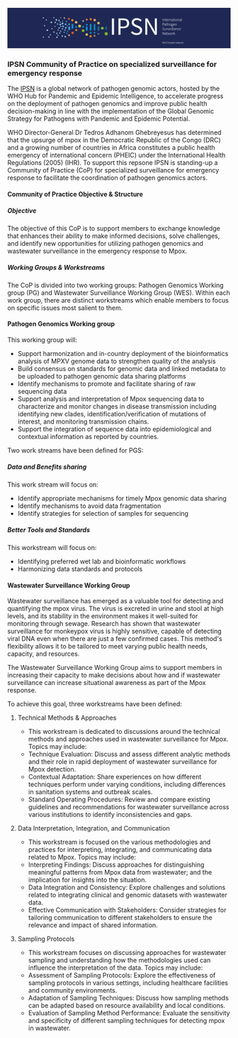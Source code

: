 

![image](ipsn.png)
### IPSN Community of Practice on specialized surveillance for emergency response

The [IPSN](https://www.who.int/initiatives/international-pathogen-surveillance-network) is a global network of pathogen genomic actors, hosted by the WHO Hub for Pandemic and Epidemic Intelligence, to accelerate progress on the deployment of pathogen genomics and improve public health decision-making in line with the implementation of the Global Genomic Strategy for Pathogens with Pandemic and Epidemic Potential. 

WHO Director-General Dr Tedros Adhanom Ghebreyesus has determined that the upsurge of mpox in the Democratic Republic of the Congo (DRC) and a growing number of countries in Africa constitutes a public health emergency of international concern (PHEIC) under the International Health Regulations (2005) (IHR).  To support this repsone IPSN is standing-up a Community of Practice (CoP) for specialized surveillance for emergency response to facilitate the coordination of pathogen genomics actors. 

#### Community of Practice Objective & Structure 

##### Objective 

The objective of this CoP is to support members to exchange knowledge that enhances their ability to make informed decisions, solve challenges, and identify new opportunities for utilizing pathogen genomics and wastewater surveillance in the emergency response to Mpox. 
##### Working Groups & Workstreams 

The CoP is divided into two working groups: Pathogen Genomics Working group (PG) and Wastewater Surveillance Working Group (WES). Within each work group, there are distinct workstreams which enable members to focus on specific issues most salient to them.  

#### Pathogen Genomics Working group  

This working group will:  
- Support harmonization and in-country deployment of the bioinformatics analysis of MPXV genome data to strengthen quality of the analysis
- Build consensus on standards for genomic data and linked metadata to be uploaded to pathogen genomic data sharing platforms 
- Identify mechanisms to promote and facilitate sharing of raw sequencing data 
- Support analysis and interpretation of Mpox sequencing data to characterize and monitor changes in disease transmission including identifying new clades, identification/verification of mutations of interest, and monitoring transmission chains.  
- Support the integration of sequence data into epidemiological and contextual information as reported by countries. 

Two work streams have been defined for PGS: 

##### Data and Benefits sharing 

This work stream will focus on: 
- Identify appropriate mechanisms for timely Mpox genomic data sharing
- Identify mechanisms to avoid data fragmentation 
- Identify strategies for selection of samples for sequencing 

##### Better Tools and Standards 

This workstream will focus on: 
- Identifying preferred wet lab and bioinformatic workflows 
- Harmonizing data standards and protocols 

#### Wastewater Surveillance Working Group 

Wastewater surveillance has emerged as a valuable tool for detecting and quantifying the mpox virus. The virus is excreted in urine and stool at high levels, and its stability in the environment makes it well-suited for monitoring through sewage. Research has shown that wastewater surveillance for monkeypox virus is highly sensitive, capable of detecting viral DNA even when there are just a few confirmed cases. This method's flexibility allows it to be tailored to meet varying public health needs, capacity, and resources.

The Wastewater Surveillance Working Group aims to support members in increasing their capacity to make decisions about how and if wastewater surveillance can increase situational awareness as part of the Mpox response.  

To achieve this goal, three workstreams have been defined: 
1. Technical Methods & Approaches
	- This workstream is dedicated to discussions around the technical methods and approaches used in wastewater surveillance for Mpox. Topics may include:  
	- Technique Evaluation: Discuss and assess different analytic methods and their role in rapid deployment of wastewater surveillance for Mpox detection.  
	- Contextual Adaptation: Share experiences on how different techniques perform under varying conditions, including differences in sanitation systems and outbreak scales. 
	- Standard Operating Procedures: Review and compare existing guidelines and recommendations for wastewater surveillance across various institutions to identify inconsistencies and gaps.  

2. Data Interpretation, Integration, and Communication 
	- This workstream is focused on the various methodologies and practices for interpreting, integrating, and communicating data related to Mpox. Topics may include:  
	- Interpreting Findings: Discuss approaches for distinguishing meaningful patterns from Mpox data from wastewater; and the implication for insights into the situation.  
	- Data Integration and Consistency: Explore challenges and solutions related to integrating clinical and genomic datasets with wastewater data. 
	- Effective Communication with Stakeholders: Consider strategies for tailoring communication to different stakeholders to ensure the relevance and impact of shared information. 
    
3. Sampling Protocols  
	- This workstream focuses on discussing approaches for wastewater sampling and understanding how the methodologies used can influence the interpretation of the data. Topics may include: 
	- Assessment of Sampling Protocols: Explore the effectiveness of sampling protocols in various settings, including healthcare facilities and community environments. 
	- Adaptation of Sampling Techniques: Discuss how sampling methods can be adapted based on resource availability and local conditions. 
	- Evaluation of Sampling Method Performance: Evaluate the sensitivity and specificity of different sampling techniques for detecting mpox in wastewater. 
